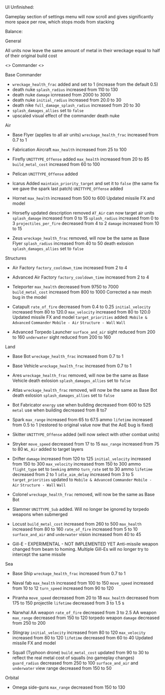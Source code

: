 

UI Unfinished:

Gameplay section of settings menu will now scroll and gives significantly more space per row, which stops mods from stacking



Balance:


General

All units now leave the same amount of metal in their wreckage equal to half of their original build cost




<> Commander <>

Base Commander
- `wreckage_health_frac` added and set to 1 (increase from the default 0.5)
- death nuke `splash_radius` increased from 110 to 130
- death nuke `damage` icnreased from 2000 to 3000
- death nuke `initial_radius` increased from 20.0 to 30
- death nike `full_damage_splash_radius` increased from 20 to 30
- `splash_damages_allies` set to `false`
- upscaled visual effect of the commander death nuke 



Air

- Base Flyer (applies to all air units)
`wreckage_health_frac` increased from 0.7 to 1

- Fabrication Aircraft
`max_health` increased from 25 to 100

- Firefly
`UNITTYPE_Offense` added
`max_health` increased from 20 to 85
`build_metal_cost` increased from 60 to 100 

- Pelican
`UNITTYPE_Offense` added

- Icarus
Added `maintain_priority_target` and set it to `false` (the same fix we gave the spark last patch)
`UNITTYPE_Offense` added

- Hornet
`max_health` increased from 500 to 600
Updated missile FX and model

- Horsefly
updated description
removed `AT_Air` 
can now target air units
`splash_damage` increased from 0 to 15
`splash_radius` increased from 0 to 3
`projectiles_per_fire` decreased from 4 to 2
`damage` increased from 10 to 15

- Zeus
`wreckage_health_frac` removed, will now be the same as Base Flyer
`splash_radius` increased from 40 to 50
death exlosion `splash_damages_allies` set to `false`



Structures

- Air Factory
`factory_cooldown_time` increased from 2 to 4

- Advanced Air Factory
`factory_cooldown_time` increased from 2 to 4

- Teleporter
`max_health` decreased from 9750 to 7000    
`build_metal_cost` increased from 800 to 1000
Corrected a nav mesh bug in the model

- Catapult
`rate_of_fire` decreased from 0.4 to 0.25
`initial_velocity` increased from 80 to 120.0
`max_velocity` increased from 80 to 120.0
Updated missile FX and model
`target_priorities` added:
    `Mobile & Advanced`
    `Commander`
    `Mobile - Air`
    `Structure - Wall`
    `Wall`

- Advanced Torpedo Launcher
`surface_and_air` sight reduced from 200 to 160
`underwater` sight reduced from 200 to 160



Land

- Base Bot
`wreckage_health_frac` increased from 0.7 to 1

- Base Vehicle
`wreckage_health_frac` increased from 0.7 to 1

- Ares
`wreckage_health_frac` removed, will now be the same as Base Vehicle
death exlosion `splash_damages_allies` set to `false`

- Atlas
`wreckage_health_frac` removed, will now be the same as Base Bot
death exlosion `splash_damages_allies` set to `false`

- Bot Fabricator
`energy` use when building decreased from 600 to 525
`metal` use when building decreased from 8 to7

- Spark
`max_range` increased from 65 to 67.5
ammo `lifetime` increased from 0.5 to 1 (restored to original value now that the AoE bug is fixed)

- Skitter
`UNITTYPE_Offense` added (will now select with other combat units)

- Stryker
`move_speed` decreased from 17 to 15
`max_range` increased from 75 to 80
`WL_Air` added to target layers

- Drifter
`damage` increased from 120 to 125
`initial_velocity` increased from 150 to 300
`max_velocity` increased from 150 to 300
 ammo `flight_type` set to `Seeking`
 ammo `turn_rate` set to 30
 ammo `lifetime` decreased from 2 to 1
`idle_aim_delay` increased from 3 to 5
`target_priorities` updated to
    `Mobile & Advanced`
    `Commander`
    `Mobile - Air`
    `Structure - Wall`
    `Wall`

- Colonel
`wreckage_health_frac` removed, will now be the same as Base Bot

- Slammer
`UNITTYPE_Sub` added. Will no longer be ignored by torpedo weapons when submerged

- Locust
`build_metal_cost` increased from 260 to 500
`max_health` increased from 80 to 160
`rate_of_fire` increased from 5 to 10
`surface_and_air` and `underwater` vision increased from 40 to 45

- Gill-E - EXPERIMENTAL - NOT IMPLEMENTED YET
Anti-missile weapon changed from beam to homing. Multiple Gill-Es will no longer try to intercept the same missile


Sea

 - Base Ship
`wreckage_health_frac` increased from 0.7 to 1

- Naval fab
`max_health` increased from 100 to 150
`move_speed` increased from 10 to 12
`turn_speed` increased from 90 to 120

- Piranha
`move_speed` decreased from 20 to 18
`max_health` decreased from 175 to 150
projectile `lifetime` decreased from 3 to 1.5 s

- Narwhal
AA weapon `rate_of_fire` decreased from 3 to 2.5
AA weapon `max_range` decreased from 150 to 120
torpedo weapon `damage` decreased from 250 to 200

- Stingray
`initial_velocity` increased from 80 to 120
`max_velocity` increased from 80 to 120
`lifetime` decreased from 60 to 40
Updated missile FX and model

- Squall (Typhoon drone)
`build_metal_cost` updated from 90 to 30 to reflect the real metal cost of squalls (no gameplay changes)
`guard_radius` decreased from 250 to 100
`surface_and_air` and `underwater` view range decreased from 150 to 50


Orbital

- Omega
side-guns `max_range` decreased from 150 to 130